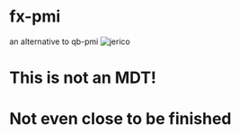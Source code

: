 # fx-pmi
an alternative to qb-pmi
![jerico](https://cdn.discordapp.com/attachments/1036269178665050202/1143747718959857734/Captura_de_pantalla_2023-08-23_002419.png)

# This is not an MDT!

# Not even close to be finished
